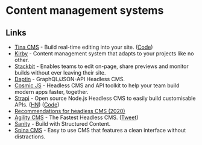 # Content management systems

## Links

* [Tina CMS](https://tinacms.org/) - Build real-time editing into your site. \([Code](https://github.com/tinacms/tinacms)\)
* [Kirby](https://getkirby.com/) - Content management system that adapts to your projects like no other.
* [Stackbit](https://www.stackbit.com/) - Enables teams to edit on-page, share previews and monitor builds without ever leaving their site.
* [Daptin](https://github.com/daptin/daptin) - GraphQL/JSON-API Headless CMS.
* [Cosmic JS](https://www.cosmicjs.com/) - Headless CMS and API toolkit to help your team build modern apps faster, together.
* [Strapi](https://strapi.io/) - Open source Node.js Headless CMS to easily build customisable APIs. \([HN](https://news.ycombinator.com/item?id=23453530)\) \([Code](https://github.com/strapi/strapi)\)
* [Recommendations for headless CMS \(2020\)](https://twitter.com/jorilallo/status/1273374053852753921)
* [Agility CMS](https://agilitycms.com/) - The Fastest Headless CMS. \([Tweet](https://twitter.com/rauchg/status/1274418537126219776)\)
* [Sanity](https://www.sanity.io/) - Build with Structured Content.
* [Spina CMS](https://github.com/SpinaCMS/Spina) - Easy to use CMS that features a clean interface without distractions.

